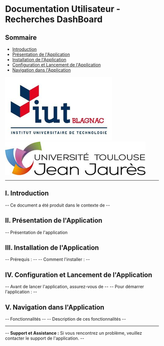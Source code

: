 # Documentation Utilisateur - Recherches DashBoard

## Sommaire
- [Introduction](#i-introduction)
- [Présentation de l'Application](#ii-présentation-de-lapplication)
- [Installation de l'Application](#iii-installation-de-lapplication)
- [Configuration et Lancement de l'Application](#iv-configuration-et-lancement-de-lapplication)
- [Navigation dans l'Application](#v-navigation-dans-lapplication)

![Logo IUT](Logo_IUT.png)
![Logo Université Jean Jaurès](Logo_Universite_Toulouse.jpeg)

---

## I. Introduction
 -- Ce document a été produit dans le contexte de --

## II. Présentation de l'Application
 -- Présentation de l'application

## III. Installation de l'Application
 -- Prérequis : --
 -- Comment l'installer : --

## IV. Configuration et Lancement de l'Application
 -- Avant de lancer l'application, assurez-vous de --
 -- Pour démarrer l'application : --

## V. Navigation dans l'Application
 -- Fonctionnalités --
 -- Description de ces fonctionnalités --
 
---

 -- **Support et Assistance :** Si vous rencontrez un problème, veuillez contacter le support de l'application. --

